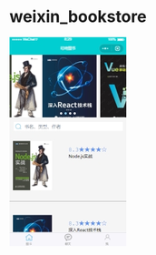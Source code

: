 # weixin_bookstore

![Image text](https://raw.githubusercontent.com/mcwongstudio/weixin_bookstore/master/img-folder/demo1.jpg)

